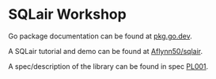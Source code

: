 # SQLair Workshop

Go package documentation can be found at [pkg.go.dev](https://pkg.go.dev/github.com/canonical/sqlair).

A SQLair tutorial and demo can be found at [Aflynn50/sqlair](https://github.com/aflynn50/sqlair/tree/update-readme).

A spec/description of the library can be found in spec [PL001](https://docs.google.com/document/d/12WUBE5Ik5t113pWzMq78H8nXT_Rv_YIawDZpziSV0_k/edit#).
